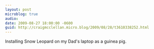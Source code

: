 ```yaml
---
layout: post
microblog: true
audio: 
date: 2009-08-27 18:00:00 -0600
guid: http://craigmcclellan.micro.blog/2009/08/28/t3610338252.html
---
```

Installing Snow Leopard on my Dad's laptop as a guinea pig.
